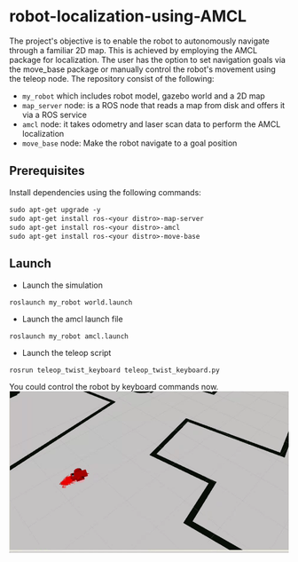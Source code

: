 # robot-localization-using-AMCL

The project's objective is to enable the robot to autonomously navigate through a familiar 2D map. This is achieved by employing the AMCL package for localization. The user has the option to set navigation goals via the move_base package or manually control the robot's movement using the teleop node. The repository consist of the following:

* `my_robot` which includes robot model, gazebo world and a 2D map
* `map_server` node: is a ROS node that reads a map from disk and offers it via a ROS service
* `amcl` node: it takes odometry and laser scan data to perform the AMCL localization
* `move_base` node: Make the robot navigate to a goal position
## Prerequisites
Install dependencies using the following commands:
``` sudo apt-get update
sudo apt-get upgrade -y
sudo apt-get install ros-<your distro>-map-server
sudo apt-get install ros-<your distro>-amcl
sudo apt-get install ros-<your distro>-move-base
```
## Launch
* Launch the simulation 
```
roslaunch my_robot world.launch
```
* Launch the amcl launch file
```
roslaunch my_robot amcl.launch
```
* Launch the teleop script
```
rosrun teleop_twist_keyboard teleop_twist_keyboard.py
```
You could control the robot by keyboard commands now.
![Robot localizing itself](https://github.com/YouBani/robot-localization-using-AMCL/blob/main/my_robot/screenshots/Screenshot%20from%202023-07-29%2016-08-53.png)
